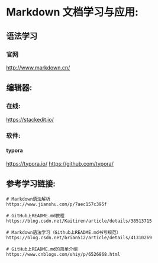 # Markdown 文档学习与应用:
## 语法学习
### 官网
http://www.markdown.cn/

## 编辑器:
### 在线:
https://stackedit.io/
### 软件:
#### typora
https://typora.io/
https://github.com/typora/

## 参考学习链接:
```shell
# Markdown语法解析
https://www.jianshu.com/p/7aec157c395f

# GitHub上README.md教程
https://blog.csdn.net/Kaitiren/article/details/38513715

# Markdown语法学习（Github上README.md书写规范）
https://blog.csdn.net/brian512/article/details/41310269

# GitHub上README.md的简单介绍
https://www.cnblogs.com/shiy/p/6526868.html
```
